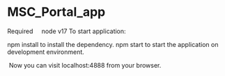 # MSC_Portal_app


Required
    node v17
To start application:

npm install to install the dependency.
npm start to start the application on development environment.

 Now you can visit localhost:4888 from your browser.
